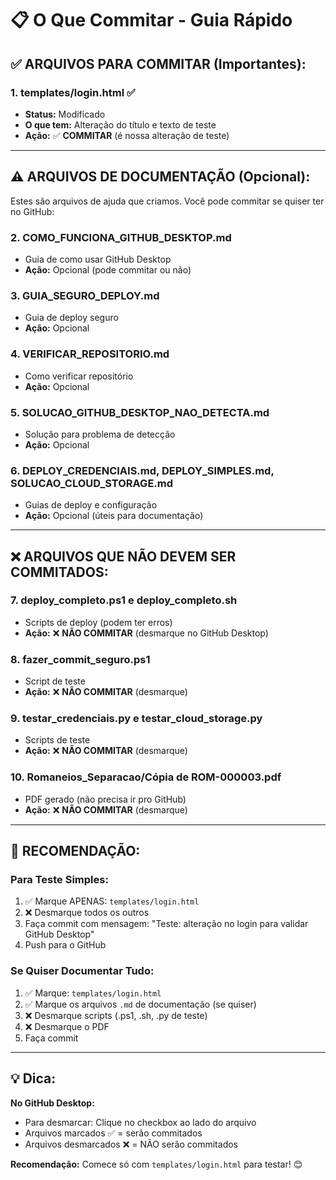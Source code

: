 # 📋 O Que Commitar - Guia Rápido

## ✅ ARQUIVOS PARA COMMITAR (Importantes):

### 1. **templates/login.html** ✅
- **Status:** Modificado
- **O que tem:** Alteração do título e texto de teste
- **Ação:** ✅ **COMMITAR** (é nossa alteração de teste)

---

## ⚠️ ARQUIVOS DE DOCUMENTAÇÃO (Opcional):

Estes são arquivos de ajuda que criamos. Você pode commitar se quiser ter no GitHub:

### 2. **COMO_FUNCIONA_GITHUB_DESKTOP.md** 
- Guia de como usar GitHub Desktop
- **Ação:** Opcional (pode commitar ou não)

### 3. **GUIA_SEGURO_DEPLOY.md**
- Guia de deploy seguro
- **Ação:** Opcional

### 4. **VERIFICAR_REPOSITORIO.md**
- Como verificar repositório
- **Ação:** Opcional

### 5. **SOLUCAO_GITHUB_DESKTOP_NAO_DETECTA.md**
- Solução para problema de detecção
- **Ação:** Opcional

### 6. **DEPLOY_CREDENCIAIS.md**, **DEPLOY_SIMPLES.md**, **SOLUCAO_CLOUD_STORAGE.md**
- Guias de deploy e configuração
- **Ação:** Opcional (úteis para documentação)

---

## ❌ ARQUIVOS QUE NÃO DEVEM SER COMMITADOS:

### 7. **deploy_completo.ps1** e **deploy_completo.sh**
- Scripts de deploy (podem ter erros)
- **Ação:** ❌ **NÃO COMMITAR** (desmarque no GitHub Desktop)

### 8. **fazer_commit_seguro.ps1**
- Script de teste
- **Ação:** ❌ **NÃO COMMITAR** (desmarque)

### 9. **testar_credenciais.py** e **testar_cloud_storage.py**
- Scripts de teste
- **Ação:** ❌ **NÃO COMMITAR** (desmarque)

### 10. **Romaneios_Separacao/Cópia de ROM-000003.pdf**
- PDF gerado (não precisa ir pro GitHub)
- **Ação:** ❌ **NÃO COMMITAR** (desmarque)

---

## 🎯 RECOMENDAÇÃO:

### Para Teste Simples:
1. ✅ Marque APENAS: `templates/login.html`
2. ❌ Desmarque todos os outros
3. Faça commit com mensagem: "Teste: alteração no login para validar GitHub Desktop"
4. Push para o GitHub

### Se Quiser Documentar Tudo:
1. ✅ Marque: `templates/login.html`
2. ✅ Marque os arquivos `.md` de documentação (se quiser)
3. ❌ Desmarque scripts (.ps1, .sh, .py de teste)
4. ❌ Desmarque o PDF
5. Faça commit

---

## 💡 Dica:

**No GitHub Desktop:**
- Para desmarcar: Clique no checkbox ao lado do arquivo
- Arquivos marcados ✅ = serão commitados
- Arquivos desmarcados ❌ = NÃO serão commitados

**Recomendação:** Comece só com `templates/login.html` para testar! 😊

